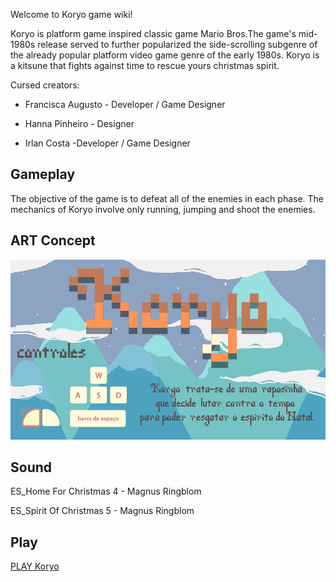 Welcome to Koryo game wiki!

Koryo is platform game inspired classic game Mario Bros.The game's mid-1980s release served to further popularized the side-scrolling subgenre of the already popular platform video game genre of the early 1980s. Koryo is a kitsune that fights against time to rescue yours christmas spirit.

Cursed creators:

* Francisca Augusto - Developer / Game Designer

* Hanna Pinheiro - Designer

* Irlan Costa -Developer / Game Designer

## Gameplay
The objective of the game is to defeat all of the enemies in each phase. The mechanics of Koryo involve only running, jumping and shoot the enemies. 

## ART Concept

![Koryo](https://raw.githubusercontent.com/xsery/koryo.github.io/gh-pages/banner.png)

## Sound

ES_Home For Christmas 4 - Magnus Ringblom

ES_Spirit Of Christmas 5 - Magnus Ringblom


## Play

[PLAY Koryo](Koryo/)

